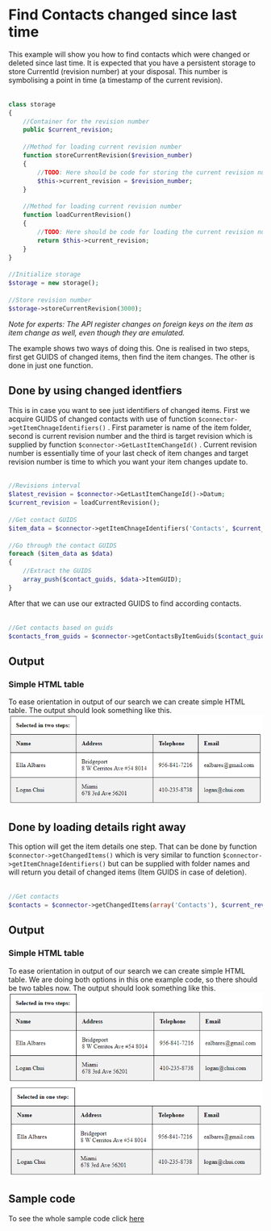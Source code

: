 
# Find Contacts changed since last time
This example will show you how to find contacts which were changed or deleted since last time. It is expected that you have a persistent storage to store CurrentId (revision number) at your disposal. This number is symbolising a point in time (a timestamp of the current revision).

```php

class storage
{
    //Container for the revision number
    public $current_revision;

    //Method for loading current revision number
    function storeCurrentRevision($revision_number)
    {
        //TODO: Here should be code for storing the current revision number from persistent storage.
        $this->current_revision = $revision_number;
    }
    
    //Method for loading current revision number
    function loadCurrentRevision()
    {
        //TODO: Here should be code for loading the current revision number from persistent storage.
        return $this->current_revision;
    }
}

//Initialize storage
$storage = new storage();

//Store revision number
$storage->storeCurrentRevision(3000);

```
*Note for experts: The API register changes on foreign keys on the item as item change as well, even though they are emulated.* 

The example shows two ways of doing this. One is realised in two steps, first get GUIDS of changed items, then find the item changes. The other is done in just one function. 

## Done by using changed identfiers
This is in case you want to see just identifiers of changed items. First we acquire GUIDS of changed contacts with use of function ```$connector->getItemChnageIdentifiers()``` . First parameter is name of the item folder, second is current revision number and the third is target revision which is supplied by function ```$connector->GetLastItemChangeId()``` . Current revision number is essentially time of your last check of item changes and target revision number is time to which you want your item changes update to.


```php

//Revisions interval
$latest_revision = $connector->GetLastItemChangeId()->Datum;
$current_revision = loadCurrentRevision();

//Get contact GUIDS
$item_data = $connector->getItemChnageIdentifiers('Contacts', $current_revision, $latest_revision)->Data;

//Go through the contact GUIDS
foreach ($item_data as $data)
{
    //Extract the GUIDS
    array_push($contact_guids, $data->ItemGUID);
}

```

After that we can use our extracted GUIDS to find according contacts.

```php

//Get contacts based on guids
$contacts_from_guids = $connector->getContactsByItemGuids($contact_guids)->Data;

```

## Output

### Simple HTML table
To ease orientation in output of our search we can create simple HTML table. The output should look something like this.
![example output](Images/sample_output_one.PNG)

## Done by loading details right away
This option will get the item details one step. That can be done by function ```$connector->getChangedItems()``` which is very similar to function  ```$connector->getItemChnageIdentifiers()``` but can be supplied with folder names and will return you detail of changed items (Item GUIDS in case of deletion).

```php

//Get contacts
$contacts = $connector->getChangedItems(array('Contacts'), $current_revision, $latest_revision)->Data[0]->ChangedItems;
```

## Output

### Simple HTML table
To ease orientation in output of our search we can create simple HTML table. We are doing both options in this one example code, so there should be two tables now. The output should look something like this.
![example output](Images/sample_output_two.PNG)


## Sample code
To see the whole sample code click [here](sample_code.php)